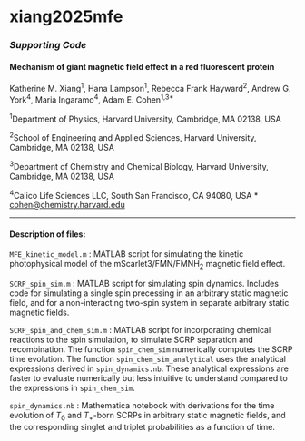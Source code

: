 # xiang2025mfe

### *Supporting Code*

#### Mechanism of giant magnetic field effect in a red fluorescent protein

Katherine M. Xiang<sup>1</sup>, Hana Lampson<sup>1</sup>, Rebecca Frank Hayward<sup>2</sup>, Andrew G. York<sup>4</sup>, Maria Ingaramo<sup>4</sup>, Adam E. Cohen<sup>1,3*</sup> 

<sup>1</sup>Department of Physics, Harvard University, Cambridge, MA 02138, USA

<sup>2</sup>School of Engineering and Applied Sciences, Harvard University, Cambridge, MA 02138, USA

<sup>3</sup>Department of Chemistry and Chemical Biology, Harvard University, Cambridge, MA 02138, USA

<sup>4</sup>Calico Life Sciences LLC, South San Francisco, CA 94080, USA
\* cohen@chemistry.harvard.edu

---

#### Description of files:

`MFE_kinetic_model.m` : MATLAB script for simulating the kinetic photophysical model of the mScarlet3/FMN/FMNH<sub>2</sub> magnetic field effect. 

`SCRP_spin_sim.m` : MATLAB script for simulating spin dynamics. Includes code for simulating a single spin precessing in an arbitrary static magnetic field, and for a non-interacting two-spin system in separate arbitrary static magnetic fields. 

`SCRP_spin_and_chem_sim.m` : MATLAB script for incorporating chemical reactions to the spin simulation,  to simulate SCRP separation and recombination. The function `spin_chem_sim` numerically computes the SCRP time evolution.  The function `spin_chem_sim_analytical` uses the analytical expressions derived in `spin_dynamics.nb`.  These analytical expressions are faster to evaluate numerically but less intuitive to understand compared to the expressions in `spin_chem_sim`.

`spin_dynamics.nb` : Mathematica notebook with derivations for the time evolution of  $T_0$ and $T_+$-born SCRPs in arbitrary static magnetic fields, and the corresponding singlet and triplet probabilities as a function of time. 
